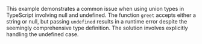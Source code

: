 This example demonstrates a common issue when using union types in TypeScript involving null and undefined.  The function `greet` accepts either a string or null, but passing `undefined` results in a runtime error despite the seemingly comprehensive type definition. The solution involves explicitly handling the undefined case.